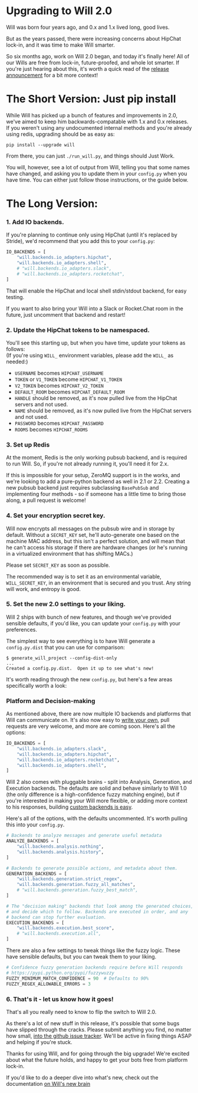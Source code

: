 <h1>Upgrading to Will 2.0</h1>

Will was born four years ago, and 0.x and 1.x lived long, good lives.

But as the years passed, there were increasing concerns about HipChat lock-in, and it was time to make Will smarter.  

So six months ago, work on Will 2.0 began, and today it's finally here! All of our Wills are free from lock-in, future-proofed, and whole lot smarter.  If you're just hearing about this, it's worth a quick read of the [release announcement](https://heywill.io/will2) for a bit more context!

# The Short Version: Just pip install
While Will has picked up a bunch of features and improvements in 2.0, we've aimed to keep him backwards-compatable with 1.x and 0.x releases.  If you weren't using any undocumented internal methods and you're already using redis, upgrading should be as easy as:

```shell
pip install --upgrade will
```

From there, you can just `./run_will.py`, and things should Just Work.

You will, however, see a lot of output from Will, telling you that some names have changed, and asking you to update them in your `config.py` when you have time.  You can either just follow those instructions, or the guide below.

# The Long Version:

### 1. Add IO backends.

If you're planning to continue only using HipChat (until it's replaced by Stride), we'd recommend that you add this to your `config.py`:

```python
IO_BACKENDS = [
    "will.backends.io_adapters.hipchat",
    "will.backends.io_adapters.shell",
    # "will.backends.io_adapters.slack",
    # "will.backends.io_adapters.rocketchat",
]
```

That will enable the HipChat and local shell stdin/stdout backend, for easy testing. 

If you want to also bring your Will into a Slack or Rocket.Chat room in the future, just uncomment that backend and restart!

### 2. Update the HipChat tokens to be namespaced.  

You'll see this starting up, but when you have time, update your tokens as follows:  
(If you're using `WILL_` environment variables, please add the `WILL_` as needed:)

- `USERNAME` becomes `HIPCHAT_USERNAME`
- `TOKEN` or `V1_TOKEN` become `HIPCHAT_V1_TOKEN`
- `V2_TOKEN` becomes `HIPCHAT_V2_TOKEN`
- `DEFAULT_ROOM` becomes `HIPCHAT_DEFAULT_ROOM`
- `HANDLE` should be removed, as it's now pulled live from the HipChat servers and not used.
- `NAME` should be removed, as it's now pulled live from the HipChat servers and not used.
- `PASSWORD` becomes `HIPCHAT_PASSWORD`
- `ROOMS` becomes `HIPCHAT_ROOMS`


### 3. Set up Redis

At the moment, Redis is the only working pubsub backend, and is required to run Will. So, if you're not already running it, you'll need it for 2.x.

If this is impossible for your setup, ZeroMQ support is in the works, and we're looking to add a pure-python backend as well in 2.1 or 2.2.  Creating a new pubsub backend just requires subclassing `BasePubSub` and implementing four methods - so if someone has a little time to bring those along, a pull request is welcome!


### 4. Set your encryption secret key.

Will now encrypts all messages on the pubsub wire and in storage by default.  Without a `SECRET_KEY` set, he'll auto-generate one based on the machine MAC address, but this isn't a perfect solution, and will mean that he can't access his storage if there are hardware changes (or he's running in a virtualized environment that has shifting MACs.)

Please set `SECRET_KEY` as soon as possible.

The recommended way is to set it as an environmental variable, `WILL_SECRET_KEY`, in an environment that is secured and you trust.  Any string will work, and entropy is good. 


### 5. Set the new 2.0 settings to your liking.

Will 2 ships with bunch of new features, and though we've provided sensible defaults, if you'd like, you can update your `config.py` with your preferences.

The simplest way to see everything is to have Will generate a `config.py.dist` that you can use for comparison:

```shell
$ generate_will_project --config-dist-only
...
Created a config.py.dist.  Open it up to see what's new!
```

It's worth reading through the new `config.py`, but here's a few areas specifically worth a look:

### Platform and Decision-making

As mentioned above, there are now multiple IO backends and platforms that Will can communicate on. It's also now easy to [write your own](/backends/io), pull requests are very welcome, and more are coming soon.  Here's all the options:

```python
IO_BACKENDS = [
    "will.backends.io_adapters.slack",
    "will.backends.io_adapters.hipchat",
    "will.backends.io_adapters.rocketchat",
    "will.backends.io_adapters.shell",
]
```


Will 2 also comes with pluggable brains - split into Analysis, Generation, and Execution backends.  The defaults are solid and behave similarly to Will 1.0 (the only difference is a high-confidence fuzzy matching engine), but if you're interested in making your Will more flexible, or adding more context to his responses, building [custom backends is easy](/backends/analysis).

Here's all of the options, with the defaults uncommented.   It's worth pulling this into your `config.py`.

```python
# Backends to analyze messages and generate useful metadata
ANALYZE_BACKENDS = [
    "will.backends.analysis.nothing",
    "will.backends.analysis.history",
]

# Backends to generate possible actions, and metadata about them.
GENERATION_BACKENDS = [
    "will.backends.generation.strict_regex",
    "will.backends.generation.fuzzy_all_matches",
    # "will.backends.generation.fuzzy_best_match",
]

# The "decision making" backends that look among the generated choices,
# and decide which to follow. Backends are executed in order, and any
# backend can stop further evaluation.
EXECUTION_BACKENDS = [
    "will.backends.execution.best_score",
    # "will.backends.execution.all",
]
```

There are also a few settings to tweak things like the fuzzy logic.  These have sensible defaults, but you can tweak them to your liking.

```python
# Confidence fuzzy generation backends require before Will responds
# https://pypi.python.org/pypi/fuzzywuzzy
FUZZY_MINIMUM_MATCH_CONFIDENCE = 90  # Defaults to 90%
FUZZY_REGEX_ALLOWABLE_ERRORS = 3
```

### 6. That's it - let us know how it goes!

That's all you really need to know to flip the switch to Will 2.0.  

As there's a lot of new stuff in this release, it's possible that some bugs have slipped through the cracks.  Please submit anything you find, no matter how small, [into the github issue tracker](https://github.com/skoczen/will/issues).  We'll be active in fixing things ASAP and helping if you're stuck.

Thanks for using Will, and for going through the big upgrade!  We're excited about what the future holds, and happy to get your bots free from platform lock-in.

If you'd like to do a deeper dive into what's new, check out the documentation [on Will's new brain](/backends/overall/)